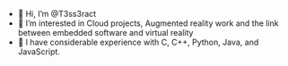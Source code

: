 - 👋 Hi, I’m @T3ss3ract
- 👀 I’m interested in Cloud projects, Augmented reality work and the link between embedded software and virtual reality
- 🌱 I have considerable experience with C, C++, Python, Java, and JavaScript.

<!---
T3ss3ract/T3ss3ract is a ✨ special ✨ repository because its `README.md` (this file) appears on your GitHub profile.
You can click the Preview link to take a look at your changes.
--->

